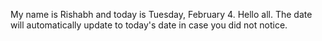 My name is Rishabh and today is Tuesday, February 4. Hello all. The date will automatically update to today's date in case you did not notice.
